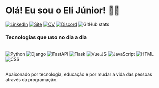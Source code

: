 # Olá! Eu sou o Eli Júnior! 👋🏽

[![LinkedIn](https://img.shields.io/badge/LinkedIn-0077B5?style=for-the-badge&logo=linkedin&logoColor=white)](https://www.linkedin.com/in/realelijr/)
[![Site](https://img.shields.io/website?label=programadorjunior.com&style=for-the-badge&url=https://programadorjunior.com)](https://programadorjunior.com)
[![CV](https://img.shields.io/website?label=Curriculo&style=for-the-badge&url=https://eli-junior.github.io)](https://eli-junior.github.io)
[![Discord](https://img.shields.io/badge/Discord-7289DA?style=for-the-badge&logo=discord&logoColor=white)](https://discord.com/channels/eli-junior)
![GitHub stats](https://github-readme-stats.vercel.app/api?username=eli-junior&show_icons=true&theme=dracula)

### Tecnologias que uso no dia a dia

<div style="display: inline_block">
    <br/>
    <img align="center" alt="Python" src="https://img.shields.io/badge/Python-14354C?style=for-the-badge&logo=python&logoColor=white"/>
    <img align="center" alt="Django" src="https://img.shields.io/badge/Django-092E20?style=for-the-badge&logo=django&logoColor=white"/>
    <img align="center" alt="FastAPI" src="https://img.shields.io/badge/Fastapi-217346?style=for-the-badge&logo=fastapi&logoColor=white"/>
    <img align="center" alt="Flask" src="https://img.shields.io/badge/Flask-000000?style=for-the-badge&logo=flask&logoColor=white"/>
    <img align="center" alt="Vue.JS" src="https://img.shields.io/badge/Vue.js-35495E?style=for-the-badge&logo=vue.js&logoColor=4FC08D"/>
    <img align="center" alt="JavaScript" src="https://img.shields.io/badge/JavaScript-323330?style=for-the-badge&logo=javascript&logoColor=F7DF1E"/>
    <img align="center" alt="HTML" src="https://img.shields.io/badge/HTML5-E34F26?style=for-the-badge&logo=html5&logoColor=white"/>
    <img align="center" alt="CSS" src="https://img.shields.io/badge/CSS3-1572B6?style=for-the-badge&logo=css3&logoColor=white"/>

</div><br/>

Apaixonado por tecnologia, educação e por mudar a vida das pessoas através da programação.
